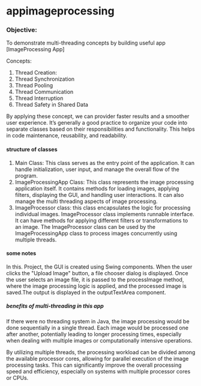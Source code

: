 # appimageprocessing
### Objective:
To demonstrate multi-threading concepts by building useful app [ImageProcessing App]

Concepts:
1. Thread Creation:
2. Thread Synchronization
3. Thread Pooling
4. Thread Communication
5. Thread Interruption
6. Thread Safety in Shared Data

By applying these concept, we can provider faster results and a smoother user experience.
It’s generally a good practice to organize your code into separate classes based on their responsibilities and functionality. This helps in code maintenance, reusability, and readability. 

#### structure of classes

1. Main Class: This class serves as the entry point of the application. It can handle initialization, user input, and manage the overall flow of the program.
2. ImageProcessingApp Class: This class represents the image processing application itself. It contains methods for loading images, applying filters, displaying the GUI, and handling user interactions. It can also manage the multi threading aspects of image processing.
3. ImageProcessor class: this class encapsulates the logic for processing individual images. ImageProcessor class implements runnable interface.  It can have methods for applying different filters or transformations to an image. The ImageProcessor class can be used by the ImageProcessingApp class to process images concurrently using multiple threads.

#### some notes
In this. Project, the GUI is created using Swing components.
When the user clicks the "Upload Image" button, a file chooser dialog is displayed. Once the user selects an image file, it is passed to the processImage method, where the image processing logic is applied, and the processed image is saved.The output is displayed in the outputTextArea component.

##### benefits of multi-threading in this app
If there were no threading system in Java, the image processing would be done sequentially in a single thread. Each image would be processed one after another, potentially leading to longer processing times, especially when dealing with multiple images or computationally intensive operations.

By utilizing multiple threads, the processing workload can be divided among the available processor cores, allowing for parallel execution of the image processing tasks. This can significantly improve the overall processing speed and efficiency, especially on systems with multiple processor cores or CPUs.


